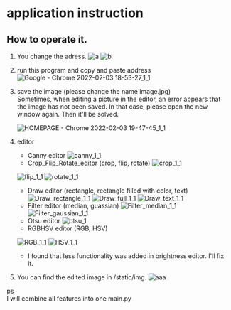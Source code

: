 # application  instruction
## How to operate it.
1. You change the adress.
   ![a](https://user-images.githubusercontent.com/67797025/152318989-db0bf365-5d74-433d-95d9-816bf91d17a4.JPG)
   ![b](https://user-images.githubusercontent.com/67797025/152319134-33661ea5-44be-40a9-9d95-ebaf8aefdfc4.JPG)
2. run this program and copy and paste address 
![Google - Chrome 2022-02-03 18-53-27_1_1](https://user-images.githubusercontent.com/67797025/152320721-2cc0dcd4-bb25-4969-b5a3-06d8b6f12724.gif)
3. save the image (please change the name image.jpg)   
   Sometimes, when editing a picture in the editor, an error appears that the image has not been saved. In that case, please open the new window again. Then it'll be solved.
   
   ![HOMEPAGE - Chrome 2022-02-03 19-47-45_1_1](https://user-images.githubusercontent.com/67797025/152328695-b87f9a24-6b50-4cdd-8fd7-a7dc8e11a927.gif)


   
4. editor
    - Canny editor
     ![canny_1_1](https://user-images.githubusercontent.com/67797025/152325774-3f96c05d-235e-4d31-a180-a5fa789f4daa.gif)
    - Crop_Flip_Rotate_editor (crop, flip, rotate)
     ![crop_1_1](https://user-images.githubusercontent.com/67797025/152325927-c5c6811d-be15-4606-839d-0b063c534cdf.gif)
     
     ![flip_1_1](https://user-images.githubusercontent.com/67797025/152326067-7c8d28e5-cb04-4c61-8204-624b821324a6.gif)
     ![rotate_1_1](https://user-images.githubusercontent.com/67797025/152326250-b8cab52d-4d22-4ec5-aad6-ee322698485a.gif)
     - Draw editor (rectangle, rectangle filled with color, text)
     ![Draw_rectangle_1_1](https://user-images.githubusercontent.com/67797025/152326718-d49d74bb-9c9f-4752-bbfd-2f37d11e8ff1.gif)
     ![Draw_full_1_1](https://user-images.githubusercontent.com/67797025/152326848-cb832a5a-12dc-4368-b404-4846d13a4a56.gif)
     ![Draw_text_1_1](https://user-images.githubusercontent.com/67797025/152326959-81e536b9-58e5-4cb8-b835-4e1cd849cde8.gif)
     - Filter editor (median, guassian)
    ![Filter_median_1_1](https://user-images.githubusercontent.com/67797025/152327111-61c6dc0a-eff8-4dcd-8b1c-d76c63b2d958.gif) 
    ![Filter_gaussian_1_1](https://user-images.githubusercontent.com/67797025/152327211-cf65feff-8cfb-4a5c-8c61-6da8e0a34142.gif)
    - Otsu editor
    ![otsu_1](https://user-images.githubusercontent.com/67797025/152327328-9e2a0b12-2f35-48cf-a2b1-7b20d6f5157d.gif) 
    - RGBHSV editor (RGB, HSV)
    
    ![RGB_1_1](https://user-images.githubusercontent.com/67797025/152327569-1f75baed-8a4f-45dd-b442-94716cd1bdc4.gif)
    ![HSV_1_1](https://user-images.githubusercontent.com/67797025/152327645-9a153b0d-3ec9-4906-99d8-d40c6796dceb.gif)
    - I found that less functionality was added in brightness editor. I'll fix it.   
   

5. You can find the edited image in /static/img.
   ![aaa](https://user-images.githubusercontent.com/67797025/152329939-5e4f1b8b-e4fb-4d18-9bff-f219b3c05a52.JPG)

ps   
I will combine all features into one main.py











 
    


